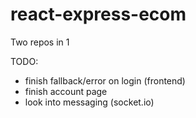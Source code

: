 # react-express-ecom

Two repos in 1


TODO: 
- finish fallback/error on login (frontend)
- finish account page
- look into messaging (socket.io)
